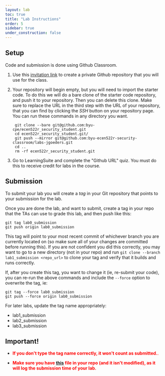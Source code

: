 ```yaml
---
layout: lab
toc: true
title: "Lab Instructions"
order: 5
sidebar: true
under_construction: false
---
```


## Setup
Code and submission is done using Github Classroom. 


1. Use this [invitation link](https://classroom.github.com/a/gzzaL2NG) to create a private Github repository that you will use for the class.

1. Your repository will begin empty, but you will need to import the starter code.  To do this we will do a bare clone of the starter code repository, and push it to your repository.  Then you can delete this clone.  Make sure to replace the URL in the third step with the URL of your repository, that you can find by clicking the *SSH* button on your repository page.  You can run these commands in any directory you want. 

        git clone --bare git@github.com:byu-cpe/ecen522r_security_student.git
        cd ecen522r_security_student.git/
        git push --mirror git@github.com:byu-ecen522r-security-classroom/labs-jgoeders.git
        cd ..
        rm -rf ecen522r_security_student.git

1. Go to LearningSuite and complete the "Github URL" quiz.  You must do this to receive credit for labs in the course.


## Submission

To submit your lab you will create a *tag* in your Git repository that points to your submission for the lab.

Once you are done the lab, and want to submit, create a tag in your repo that the TAs can use to grade this lab, and then push like this:

    git tag lab0_submission
    git push origin lab0_submission

This tag will point to your most recent commit of whichever branch you are currently located on (so make sure all of your changes are committed before running this).  If you are not confident you did this correctly, you may want to go to a new directory (not in your repo) and run `git clone --branch lab1_submission <repo_url>` to clone your tag and verify that it builds and runs correctly.

If, after you create this tag, you want to change it (ie, re-submit your code), you can re-run the above commands and include the `--force` option to overwrite the tag, ie:

    git tag --force lab0_submission
    git push --force origin lab0_submission


For later labs, update the tag name appropriately:
  * lab1_submission
  * lab2_submission
  * lab3_submission

## Important!
* <span style="color:red">**If you don't type the tag name correctly, it won't count as submitted.**.</span>

* <span style="color:red">**Make sure you have [this](https://github.com/byu-cpe/ecen522r_security_student/blob/main/.github/workflows/submission.yml) file in your repo (and it isn't modified), as it will log the submission time of your lab.**
</span>




